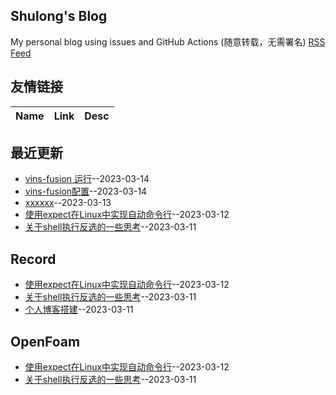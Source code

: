 ## Shulong's Blog
My personal blog using issues and GitHub Actions (随意转载，无需署名)
[RSS Feed](https://raw.githubusercontent.com/shu1ong/gitblog/master/feed.xml)
## 友情链接
| Name | Link | Desc | 
 | ---- | ---- | ---- |
## 最近更新
- [vins-fusion 运行](https://github.com/shu1ong/gitblog/issues/8)--2023-03-14
- [vins-fusion配置](https://github.com/shu1ong/gitblog/issues/7)--2023-03-14
- [xxxxxx](https://github.com/shu1ong/gitblog/issues/6)--2023-03-13
- [使用expect在Linux中实现自动命令行](https://github.com/shu1ong/gitblog/issues/5)--2023-03-12
- [关于shell执行反选的一些思考](https://github.com/shu1ong/gitblog/issues/4)--2023-03-11
## Record
- [使用expect在Linux中实现自动命令行](https://github.com/shu1ong/gitblog/issues/5)--2023-03-12
- [关于shell执行反选的一些思考](https://github.com/shu1ong/gitblog/issues/4)--2023-03-11
- [个人博客搭建](https://github.com/shu1ong/gitblog/issues/3)--2023-03-11
## OpenFoam
- [使用expect在Linux中实现自动命令行](https://github.com/shu1ong/gitblog/issues/5)--2023-03-12
- [关于shell执行反选的一些思考](https://github.com/shu1ong/gitblog/issues/4)--2023-03-11
